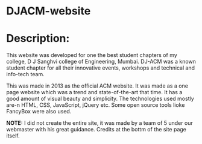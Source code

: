 # DJACM-website

<h1>Description:</h1>
This website was developed for one the best student chapters of my college, D J Sanghvi college of Engineering, Mumbai. DJ-ACM was a known student chapter for all their innovative events, workshops and technical and info-tech team.

This was made in 2013 as the official ACM website. It was made as a one page website which was a trend and state-of-the-art that time. It has a good amount of visual beauty and simplicity. 
The technologies used mostly are-n HTML, CSS, JavaScript, jQuery etc. 
Some open source tools lioke FancyBox were also used.


<b>NOTE:</b>
I did not create the entire site, it was made by a team of 5 under our webmaster with his great guidance. Credits at the bottm of the site page itself.

